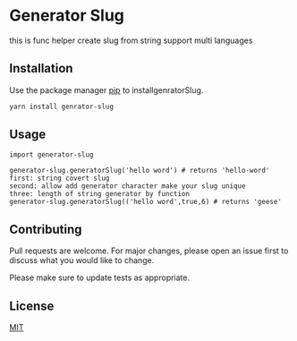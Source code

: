 # Generator Slug

this is func helper create slug from string support multi languages
## Installation

Use the package manager [pip](https://pip.pypa.io/en/stable/) to installgenratorSlug.

```bash
yarn install genrator-slug
```

## Usage

```javas
import generator-slug

generator-slug.generatorSlug('hello word') # returns 'hello-word'
first: string covert slug
second: allow add generator character make your slug unique
three: length of string generator by function
generator-slug.generatorSlug(('hello word',true,6) # returns 'geese'

```

## Contributing
Pull requests are welcome. For major changes, please open an issue first to discuss what you would like to change.

Please make sure to update tests as appropriate.

## License
[MIT](https://choosealicense.com/licenses/mit/)